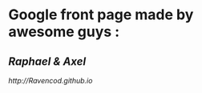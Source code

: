 <h1>Google front page made by awesome guys :</h1>
<h2><em> Raphael  & Axel<em></h2>
http://Ravencod.github.io

